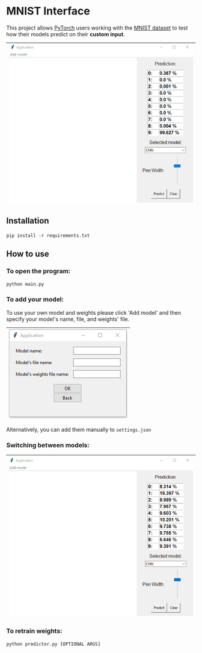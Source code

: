 # MNIST Interface

This project allows [PyTorch](https://github.com/pytorch) users working with the [MNIST dataset](http://yann.lecun.com/exdb/mnist/) to test how their models predict on their **custom input**.

|![](https://github.com/JedrzejMikolajczyk/digit-recognition/blob/main/GIF.gif)|
|-|
## Installation
```
pip install -r requirements.txt
```

## How to use
### To open the program:
```
python main.py
```

### To add your model:

To use your own model and weights please click 'Add model' and then specify your model's name, file, and weights' file.  

|![](https://github.com/JedrzejMikolajczyk/digit-recognition/blob/main/picture1.png)|
|-|

Alternatively, you can add them manually to ```settings.json```  

### Switching between models:
|![](https://github.com/JedrzejMikolajczyk/digit-recognition/blob/main/GIF1.gif)|
|-|

### To retrain weights:
```
python predictor.py [OPTIONAL ARGS]
```



